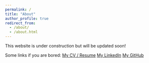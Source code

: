 ```yaml
---
permalink: /
title: "About"
author_profile: true
redirect_from: 
  - /about/
  - /about.html
---
```


This website is under construction but will be updated soon!

Some links if you are bored:
[My CV / Resume](https://gcpins.github.io/cv)
[My LinkedIn](https://gcpins.dev)
[My GitHub](https://gh.gcpins.dev)

